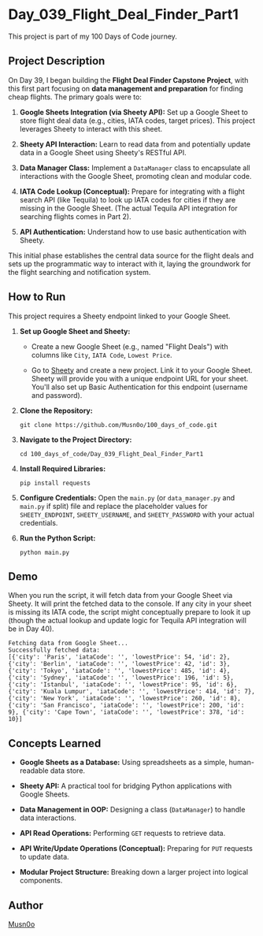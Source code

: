 # Day_039_Flight_Deal_Finder_Part1

This project is part of my 100 Days of Code journey.

## Project Description

On Day 39, I began building the **Flight Deal Finder Capstone Project**, with this first part focusing on **data management and preparation** for finding cheap flights. The primary goals were to:

1. **Google Sheets Integration (via Sheety API):** Set up a Google Sheet to store flight deal data (e.g., cities, IATA codes, target prices). This project leverages Sheety to interact with this sheet.
    
2. **Sheety API Interaction:** Learn to read data from and potentially update data in a Google Sheet using Sheety's RESTful API.
    
3. **Data Manager Class:** Implement a `DataManager` class to encapsulate all interactions with the Google Sheet, promoting clean and modular code.
    
4. **IATA Code Lookup (Conceptual):** Prepare for integrating with a flight search API (like Tequila) to look up IATA codes for cities if they are missing in the Google Sheet. (The actual Tequila API integration for searching flights comes in Part 2).
    
5. **API Authentication:** Understand how to use basic authentication with Sheety.
    

This initial phase establishes the central data source for the flight deals and sets up the programmatic way to interact with it, laying the groundwork for the flight searching and notification system.

## How to Run

This project requires a Sheety endpoint linked to your Google Sheet.

1. **Set up Google Sheet and Sheety:**
    
    - Create a new Google Sheet (e.g., named "Flight Deals") with columns like `City`, `IATA Code`, `Lowest Price`.
        
    - Go to [Sheety](https://sheety.co/ "null") and create a new project. Link it to your Google Sheet. Sheety will provide you with a unique endpoint URL for your sheet. You'll also set up Basic Authentication for this endpoint (username and password).
        
2. **Clone the Repository:**
    
    ```
    git clone https://github.com/Musn0o/100_days_of_code.git
    ```
    
3. **Navigate to the Project Directory:**
    
    ```
    cd 100_days_of_code/Day_039_Flight_Deal_Finder_Part1
    ```

4. **Install Required Libraries:**
    
    ```
    pip install requests
    ```
    
5. **Configure Credentials:** Open the `main.py` (or `data_manager.py` and `main.py` if split) file and replace the placeholder values for `SHEETY_ENDPOINT`, `SHEETY_USERNAME`, and `SHEETY_PASSWORD` with your actual credentials.
    
6. **Run the Python Script:**
    
    ```
    python main.py
    ```
    

## Demo

When you run the script, it will fetch data from your Google Sheet via Sheety. It will print the fetched data to the console. If any city in your sheet is missing its IATA code, the script might conceptually prepare to look it up (though the actual lookup and update logic for Tequila API integration will be in Day 40).

```
Fetching data from Google Sheet...
Successfully fetched data:
[{'city': 'Paris', 'iataCode': '', 'lowestPrice': 54, 'id': 2}, {'city': 'Berlin', 'iataCode': '', 'lowestPrice': 42, 'id': 3}, {'city': 'Tokyo', 'iataCode': '', 'lowestPrice': 485, 'id': 4}, {'city': 'Sydney', 'iataCode': '', 'lowestPrice': 196, 'id': 5}, {'city': 'Istanbul', 'iataCode': '', 'lowestPrice': 95, 'id': 6}, {'city': 'Kuala Lumpur', 'iataCode': '', 'lowestPrice': 414, 'id': 7}, {'city': 'New York', 'iataCode': '', 'lowestPrice': 260, 'id': 8}, {'city': 'San Francisco', 'iataCode': '', 'lowestPrice': 200, 'id': 9}, {'city': 'Cape Town', 'iataCode': '', 'lowestPrice': 378, 'id': 10}]
```

## Concepts Learned

- **Google Sheets as a Database:** Using spreadsheets as a simple, human-readable data store.
    
- **Sheety API:** A practical tool for bridging Python applications with Google Sheets.
    
- **Data Management in OOP:** Designing a class (`DataManager`) to handle data interactions.
    
- **API Read Operations:** Performing `GET` requests to retrieve data.
    
- **API Write/Update Operations (Conceptual):** Preparing for `PUT` requests to update data.
    
- **Modular Project Structure:** Breaking down a larger project into logical components.

## Author

[Musn0o](https://github.com/Musn0o)